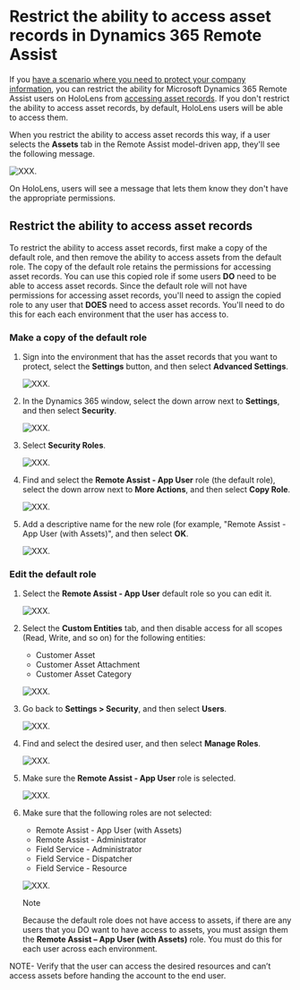 
# Restrict the ability to access asset records in Dynamics 365 Remote Assist

If you [have a scenario where you need to protect your company information](restricted-mode-overview.md), you can restrict the ability for Microsoft Dynamics 365 Remote Assist users on HoloLens from [accessing asset records](asset-capture-overview.md). If you don't restrict the ability to access asset records, by default, HoloLens users will be able to access them. 

When you restrict the ability to access asset records this way, if a user selects the **Assets** tab in the Remote Assist model-driven app, they'll see the following message.

 ![XXX.](media/restricted-mode-assets-model-driven-app.jpg "XXX")

On HoloLens, users will see a message that lets them know they don't have the appropriate permissions. 

## Restrict the ability to access asset records

To restrict the ability to access asset records, first make a copy of the default role, and then remove the ability to access assets from the default role. The copy of the default role retains the permissions for accessing asset records. You can use this copied role if some users **DO** need to be able to access asset records. Since the default role will not have permissions for accessing asset records, you'll need to assign the copied role to any user that **DOES** need to access asset records. You'll need to do this for each each environment that the user has access to. 

### Make a copy of the default role

1. Sign into the environment that has the asset records that you want to protect, select the **Settings** button, and then select **Advanced Settings**.

    ![XXX.](media/restricted-mode-assets-advanced-settings.jpg "XXX")

2. In the Dynamics 365 window, select the down arrow next to **Settings**, and then select **Security**.

     ![XXX.](media/restricted-mode-assets-security.jpg "XXX")

3. Select **Security Roles**.

     ![XXX.](media/restricted-mode-assets-security-roles.jpg "XXX")

4. Find and select the **Remote Assist - App User** role (the default role), select the down arrow next to **More Actions**, and then select **Copy Role**.

     ![XXX.](media/restricted-mode-assets-copy-role.jpg "XXX")
    
5. Add a descriptive name for the new role (for example, "Remote Assist - App User (with Assets)", and then select **OK**.

     ![XXX.](media/restricted-mode-assets-describe-new-role.jpg "XXX")
     
### Edit the default role

1. Select the **Remote Assist - App User** default role so you can edit it. 

     ![XXX.](media/restricted-mode-assets-select-default-role.jpg "XXX")

2. Select the **Custom Entities** tab, and then disable access for all scopes (Read, Write, and so on) for the following entities:

    - Customer Asset
    - Customer Asset Attachment
    - Customer Asset Category

     ![XXX.](media/restricted-mode-assets-custom-entities.jpg "XXX")

3. Go back to **Settings > Security**, and then select **Users**.

     ![XXX.](media/restricted-mode-assets-users.jpg "XXX")

4. Find and select the desired user, and then select **Manage Roles**.

     ![XXX.](media/restricted-mode-assets-manage-roles.jpg "XXX")

5. Make sure the **Remote Assist - App User** role is selected.

     ![XXX.](media/restricted-mode-assets-selected-role.jpg "XXX")

6. Make sure that the following roles are not selected:

    - Remote Assist - App User (with Assets)
    - Remote Assist - Administrator
    - Field Service - Administrator
    - Field Service - Dispatcher
    - Field Service - Resource

     ![XXX.](media/restricted-mode-assets-cleared-roles.jpg "XXX")

    > [!NOTE]
    > Because the default role does not have access to assets, if there are any users that you DO want to have access to assets, you must assign them the **Remote Assist – App User (with Assets)** role. You must do this for each user across each environment.

    

NOTE- Verify that the user can access the desired resources and can’t access assets before handing the account to the end user.
